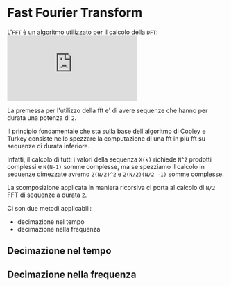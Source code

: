 # Fast Fourier Transform

L'`FFT` è un algoritmo utilizzato per il calcolo della `DFT`:
![DFT](http://latex.codecogs.com/gif.latex?X%28k%29%20%3D%20%5Csum_%7Bn%3D0%7D%5E%7BN-1%7Dx%28n%29e%5E%7B-%5Ciota%5Cfrac%7B2%5Cpi%20%7D%7BN%7D%20nk%7D%20%3D%20%5Csum_%7Bn%3D0%7D%5E%7BN-1%7Dx%28n%29W_N%5E%7Bnk%7D)

La premessa per l'utilizzo della fft e' di avere sequenze che hanno per durata
una potenza di `2`. 

Il principio fondamentale che sta sulla base dell'algoritmo di Cooley e Turkey
consiste nello spezzare la computazione di una fft in più fft su sequenze di
durata inferiore.

Infatti, il calcolo di tutti i valori della sequenza `X(k)` richiede `N^2` prodotti complessi e `N(N-1)` somme
complesse, ma se spezziamo il calcolo in sequenze dimezzate avremo `2(N/2)^2` e
`2(N/2)(N/2 -1)` somme complesse. 

La scomposizione applicata in maniera ricorsiva ci porta al calcolo di `N/2` FFT
di sequenze a durata `2`.

Ci son due metodi applicabili:

- decimazione nel tempo
- decimazione nella frequenza

## Decimazione nel tempo

## Decimazione nella frequenza
